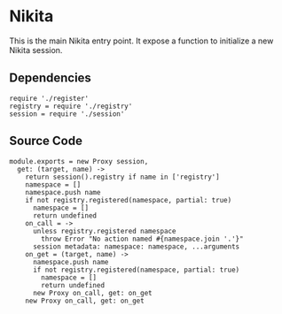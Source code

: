 
# Nikita

This is the main Nikita entry point. It expose a function to initialize a new
Nikita session.

## Dependencies

    require './register'
    registry = require './registry'
    session = require './session'

## Source Code

    module.exports = new Proxy session,
      get: (target, name) ->
        return session().registry if name in ['registry']
        namespace = []
        namespace.push name
        if not registry.registered(namespace, partial: true)
          namespace = []
          return undefined
        on_call = ->
          unless registry.registered namespace
            throw Error "No action named #{namespace.join '.'}"
          session metadata: namespace: namespace, ...arguments
        on_get = (target, name) ->
          namespace.push name
          if not registry.registered(namespace, partial: true)
            namespace = []
            return undefined
          new Proxy on_call, get: on_get
        new Proxy on_call, get: on_get
